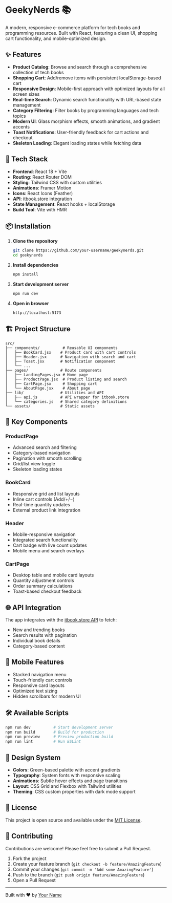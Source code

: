 # GeekyNerds 📚

A modern, responsive e-commerce platform for tech books and programming resources. Built with React, featuring a clean UI, shopping cart functionality, and mobile-optimized design.

## ✨ Features

- **Product Catalog**: Browse and search through a comprehensive collection of tech books
- **Shopping Cart**: Add/remove items with persistent localStorage-based cart
- **Responsive Design**: Mobile-first approach with optimized layouts for all screen sizes
- **Real-time Search**: Dynamic search functionality with URL-based state management
- **Category Filtering**: Filter books by programming languages and tech topics
- **Modern UI**: Glass morphism effects, smooth animations, and gradient accents
- **Toast Notifications**: User-friendly feedback for cart actions and checkout
- **Skeleton Loading**: Elegant loading states while fetching data

## 🚀 Tech Stack

- **Frontend**: React 18 + Vite
- **Routing**: React Router DOM
- **Styling**: Tailwind CSS with custom utilities
- **Animations**: Framer Motion
- **Icons**: React Icons (Feather)
- **API**: itbook.store integration
- **State Management**: React hooks + localStorage
- **Build Tool**: Vite with HMR

## 📦 Installation

1. **Clone the repository**
   ```bash
   git clone https://github.com/your-username/geekynerds.git
   cd geekynerds
   ```

2. **Install dependencies**
   ```bash
   npm install
   ```

3. **Start development server**
   ```bash
   npm run dev
   ```

4. **Open in browser**
   ```
   http://localhost:5173
   ```

## 🏗️ Project Structure

```
src/
├── components/          # Reusable UI components
│   ├── BookCard.jsx    # Product card with cart controls
│   ├── Header.jsx      # Navigation with search and cart
│   ├── Toast.jsx       # Notification component
│   └── ...
├── pages/              # Route components
│   ├── LandingPages.jsx # Home page
│   ├── ProductPage.jsx  # Product listing and search
│   ├── CartPage.jsx     # Shopping cart
│   └── AboutPage.jsx    # About page
├── lib/                # Utilities and API
│   ├── api.js          # API wrapper for itbook.store
│   └── categories.js   # Shared category definitions
└── assets/             # Static assets
```

## 🎯 Key Components

### ProductPage
- Advanced search and filtering
- Category-based navigation
- Pagination with smooth scrolling
- Grid/list view toggle
- Skeleton loading states

### BookCard
- Responsive grid and list layouts
- Inline cart controls (Add/+/−)
- Real-time quantity updates
- External product link integration

### Header
- Mobile-responsive navigation
- Integrated search functionality
- Cart badge with live count updates
- Mobile menu and search overlays

### CartPage
- Desktop table and mobile card layouts
- Quantity adjustment controls
- Order summary calculations
- Toast-based checkout feedback

## 🌐 API Integration

The app integrates with the [itbook.store API](https://api.itbook.store) to fetch:
- New and trending books
- Search results with pagination
- Individual book details
- Category-based content

## 📱 Mobile Features

- Stacked navigation menu
- Touch-friendly cart controls
- Responsive card layouts
- Optimized text sizing
- Hidden scrollbars for modern UI

## 🛠️ Available Scripts

```bash
npm run dev          # Start development server
npm run build        # Build for production
npm run preview      # Preview production build
npm run lint         # Run ESLint
```

## 🎨 Design System

- **Colors**: Green-based palette with accent gradients
- **Typography**: System fonts with responsive scaling
- **Animations**: Subtle hover effects and page transitions
- **Layout**: CSS Grid and Flexbox with Tailwind utilities
- **Theming**: CSS custom properties with dark mode support

## 📄 License

This project is open source and available under the [MIT License](LICENSE).

## 🤝 Contributing

Contributions are welcome! Please feel free to submit a Pull Request.

1. Fork the project
2. Create your feature branch (`git checkout -b feature/AmazingFeature`)
3. Commit your changes (`git commit -m 'Add some AmazingFeature'`)
4. Push to the branch (`git push origin feature/AmazingFeature`)
5. Open a Pull Request

---

Built with ❤️ by [Your Name](https://github.com/your-username)
